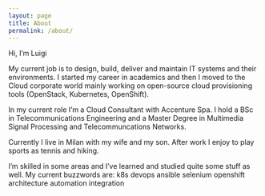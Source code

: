 ```yaml
---
layout: page
title: About
permalink: /about/
---
```


Hi, I’m Luigi

My current job is to design, build, deliver and maintain IT systems and their environments.
I started my career in academics and then I moved to the Cloud corporate world mainly working on open-source cloud provisioning tools (OpenStack, Kubernetes, OpenShift).

In my current role I’m a Cloud Consultant with Accenture Spa.
I hold a BSc in Telecommunications Engineering and a Master Degree in Multimedia Signal Processing and Telecommuncations Networks.

Currently I live in Milan with my wife and my son.
After work I enjoy to play sports as tennis and hiking.

I’m skilled in some areas and I’ve learned and studied quite some stuff as well.
My current buzzwords are: k8s devops ansible selenium openshift architecture automation integration 

